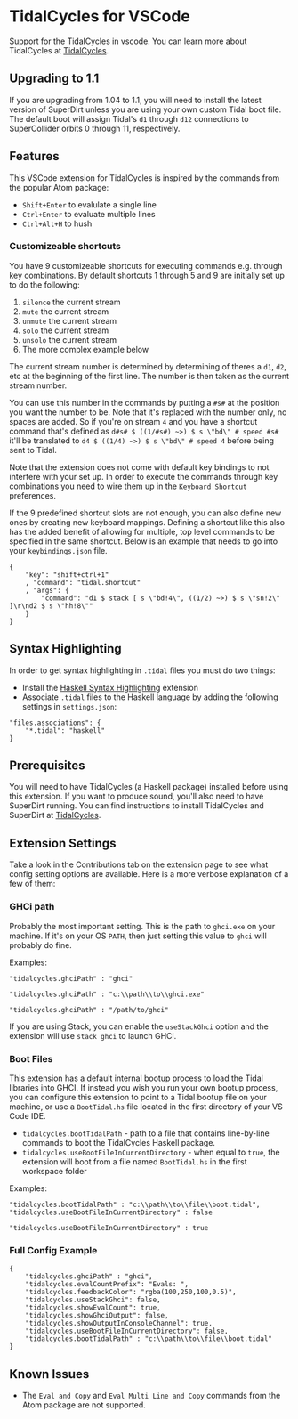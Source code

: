 # TidalCycles for VSCode

Support for the TidalCycles in vscode. You can learn more about
TidalCycles at [TidalCycles](https://tidalcycles.org).

## Upgrading to 1.1

If you are upgrading from 1.04 to 1.1, you will need to install the latest version of SuperDirt unless you are using
your own custom Tidal boot file. The default boot will assign Tidal's `d1` through `d12` connections to 
SuperCollider orbits 0 through 11, respectively.

## Features

This VSCode extension for TidalCycles is inspired by the commands from the popular Atom package:

- `Shift+Enter` to evalulate a single line
- `Ctrl+Enter` to evaluate multiple lines
- `Ctrl+Alt+H` to hush

### Customizeable shortcuts

You have 9 customizeable shortcuts for executing commands e.g. through key combinations. By default shortcuts 1 through
5 and 9 are initially set up to do the following:

1. `silence` the current stream
2. `mute` the current stream
3. `unmute` the current stream
4. `solo` the current stream
5. `unsolo` the current stream
9. The more complex example below

The current stream number is determined by determining of theres a `d1`, `d2`, etc at the beginning of the first line.
The number is then taken as the current stream number.

You can use this number in the commands by putting a `#s#` at the position you want the number to be. Note that it's
replaced with the number only, no spaces are added. So if you're on stream `4` and you have a shortcut command that's
defined as `d#s# $ ((1/#s#) ~>) $ s \"bd\" # speed #s#` it'll be translated to `d4 $ ((1/4) ~>) $ s \"bd\" # speed 4`
before being sent to Tidal.

Note that the extension does not come with default key bindings to not interfere with your set up. In order to execute
the commands through key combinations you need to wire them up in the `Keyboard Shortcut` preferences.

If the 9 predefined shortcut slots are not enough, you can also define new ones by creating new keyboard mappings.
Defining a shortcut like this also has the added benefit of allowing for multiple, top level commands to be specified in
the same shortcut. Below is an example that needs to go into your `keybindings.json` file.

```
{
    "key": "shift+ctrl+1"
    , "command": "tidal.shortcut"
    , "args": {
        "command": "d1 $ stack [ s \"bd!4\", ((1/2) ~>) $ s \"sn!2\" ]\r\nd2 $ s \"hh!8\""
    }
}
```

## Syntax Highlighting

In order to get syntax highlighting in `.tidal` files you must do
two things:

- Install the [Haskell Syntax Highlighting](https://marketplace.visualstudio.com/items?itemName=justusadam.language-haskell) extension
- Associate `.tidal` files to the Haskell language by adding the following 
settings in `settings.json`:

```
"files.associations": {
    "*.tidal": "haskell"
}
```

## Prerequisites

You will need to have TidalCycles (a Haskell package) installed before
using this extension. If you want to produce sound, you'll also
need to have SuperDirt running. You can find instructions to install
TidalCycles and SuperDirt at [TidalCycles](https://tidalcycles.org).

## Extension Settings

Take a look in the Contributions tab on the extension page to see what config setting options are available. Here is
a more verbose explanation of a few of them:

### GHCi path

Probably the most important setting. This is the path to `ghci.exe` on your machine. 
If it's on your OS `PATH`, then just setting this value to `ghci` will probably do fine.

Examples:

`"tidalcycles.ghciPath" : "ghci"`

`"tidalcycles.ghciPath" : "c:\\path\\to\\ghci.exe"`

`"tidalcycles.ghciPath" : "/path/to/ghci"`

If you are using Stack, you can enable the `useStackGhci` option and the extension will use `stack ghci` to launch GHCi.

### Boot Files

This extension has a default internal bootup process to load the Tidal libraries into GHCI.
If instead you wish you run your own bootup process, you can configure this extension to point
to a Tidal bootup file on your machine, or use a `BootTidal.hs` file located in the first directory
of your VS Code IDE.

* `tidalcycles.bootTidalPath` - path to a file that contains line-by-line commands to boot the TidalCycles Haskell package.
* `tidalcycles.useBootFileInCurrentDirectory` - when equal to `true`, the extension will boot from a file named `BootTidal.hs` in the first workspace folder

Examples:

```
"tidalcycles.bootTidalPath" : "c:\\path\\to\\file\\boot.tidal",
"tidalcycles.useBootFileInCurrentDirectory" : false
```

```
"tidalcycles.useBootFileInCurrentDirectory" : true
```

### Full Config Example

```
{
    "tidalcycles.ghciPath" : "ghci",
    "tidalcycles.evalCountPrefix": "Evals: ",
    "tidalcycles.feedbackColor": "rgba(100,250,100,0.5)",
    "tidalcycles.useStackGhci": false,
    "tidalcycles.showEvalCount": true,
    "tidalcycles.showGhciOutput": false,
    "tidalcycles.showOutputInConsoleChannel": true,
    "tidalcycles.useBootFileInCurrentDirectory": false,
    "tidalcycles.bootTidalPath" : "c:\\path\\to\\file\\boot.tidal"
}
```

## Known Issues

- The `Eval and Copy` and `Eval Multi Line and Copy` commands from the Atom package are not supported.